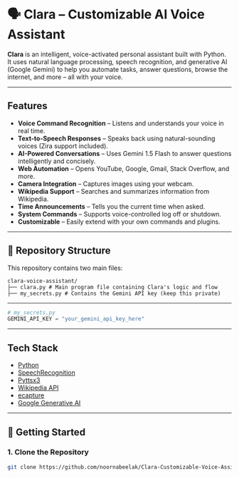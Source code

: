 # 🗣️ Clara – Customizable AI Voice Assistant

**Clara** is an intelligent, voice-activated personal assistant built with Python. It uses natural language processing, speech recognition, and generative AI (Google Gemini) to help you automate tasks, answer questions, browse the internet, and more – all with your voice.

---

## Features

- **Voice Command Recognition** – Listens and understands your voice in real time.
- **Text-to-Speech Responses** – Speaks back using natural-sounding voices (Zira support included).
- **AI-Powered Conversations** – Uses Gemini 1.5 Flash to answer questions intelligently and concisely.
- **Web Automation** – Opens YouTube, Google, Gmail, Stack Overflow, and more.
- **Camera Integration** – Captures images using your webcam.
- **Wikipedia Support** – Searches and summarizes information from Wikipedia.
- **Time Announcements** – Tells you the current time when asked.
- **System Commands** – Supports voice-controlled log off or shutdown.
- **Customizable** – Easily extend with your own commands and plugins.

---
## 📁 Repository Structure

This repository contains two main files:
```
clara-voice-assistant/
├── clara.py # Main program file containing Clara's logic and flow
├── my_secrets.py # Contains the Gemini API key (keep this private)
```

---
```python
# my_secrets.py
GEMINI_API_KEY = "your_gemini_api_key_here"
```
---

## Tech Stack

- [Python](https://www.python.org/)
- [SpeechRecognition](https://pypi.org/project/SpeechRecognition/)
- [Pyttsx3](https://pypi.org/project/pyttsx3/)
- [Wikipedia API](https://pypi.org/project/wikipedia/)
- [ecapture](https://pypi.org/project/ecapture/)
- [Google Generative AI](https://ai.google.dev/)

---

## 🚀 Getting Started

### 1. Clone the Repository

```bash
git clone https://github.com/noornabeelak/Clara-Customizable-Voice-Assistance

